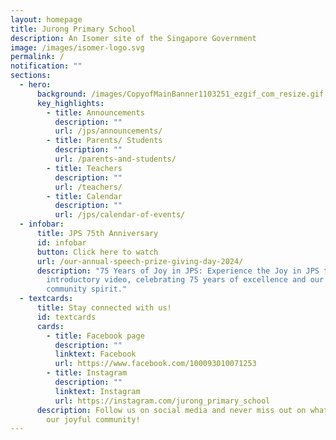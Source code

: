 ```yaml
---
layout: homepage
title: Jurong Primary School
description: An Isomer site of the Singapore Government
image: /images/isomer-logo.svg
permalink: /
notification: ""
sections:
  - hero:
      background: /images/CopyofMainBanner1103251_ezgif_com_resize.gif
      key_highlights:
        - title: Announcements
          description: ""
          url: /jps/announcements/
        - title: Parents/ Students
          description: ""
          url: /parents-and-students/
        - title: Teachers
          description: ""
          url: /teachers/
        - title: Calendar
          description: ""
          url: /jps/calendar-of-events/
  - infobar:
      title: JPS 75th Anniversary
      id: infobar
      button: Click here to watch
      url: /our-annual-speech-prize-giving-day-2024/
      description: "75 Years of Joy in JPS: Experience the Joy in JPS through this
        introductory video, celebrating 75 years of excellence and our joyful
        community spirit."
  - textcards:
      title: Stay connected with us!
      id: textcards
      cards:
        - title: Facebook page
          description: ""
          linktext: Facebook
          url: https://www.facebook.com/100093010071253
        - title: Instagram
          description: ""
          linktext: Instagram
          url: https://instagram.com/jurong_primary_school
      description: Follow us on social media and never miss out on what's happening in
        our joyful community!
---
```

